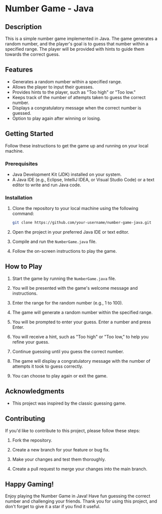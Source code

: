 # Number Game - Java

## Description

This is a simple number game implemented in Java. The game generates a random number, and the player's goal is to guess that number within a specified range. The player will be provided with hints to guide them towards the correct guess.

## Features

- Generates a random number within a specified range.
- Allows the player to input their guesses.
- Provides hints to the player, such as "Too high" or "Too low."
- Keeps track of the number of attempts taken to guess the correct number.
- Displays a congratulatory message when the correct number is guessed.
- Option to play again after winning or losing.

## Getting Started

Follow these instructions to get the game up and running on your local machine.

### Prerequisites

- Java Development Kit (JDK) installed on your system.
- A Java IDE (e.g., Eclipse, IntelliJ IDEA, or Visual Studio Code) or a text editor to write and run Java code.

### Installation

1. Clone the repository to your local machine using the following command:

   ```bash
   git clone https://github.com/your-username/number-game-java.git
   ```

2. Open the project in your preferred Java IDE or text editor.

3. Compile and run the `NumberGame.java` file.

4. Follow the on-screen instructions to play the game.

## How to Play

1. Start the game by running the `NumberGame.java` file.

2. You will be presented with the game's welcome message and instructions.

3. Enter the range for the random number (e.g., 1 to 100).

4. The game will generate a random number within the specified range.

5. You will be prompted to enter your guess. Enter a number and press Enter.

6. You will receive a hint, such as "Too high" or "Too low," to help you refine your guess.

7. Continue guessing until you guess the correct number.

8. The game will display a congratulatory message with the number of attempts it took to guess correctly.

9. You can choose to play again or exit the game.


## Acknowledgments

- This project was inspired by the classic guessing game.

## Contributing

If you'd like to contribute to this project, please follow these steps:

1. Fork the repository.

2. Create a new branch for your feature or bug fix.

3. Make your changes and test them thoroughly.

4. Create a pull request to merge your changes into the main branch.


## Happy Gaming!

Enjoy playing the Number Game in Java! Have fun guessing the correct number and challenging your friends. Thank you for using this project, and don't forget to give it a star if you find it useful.
